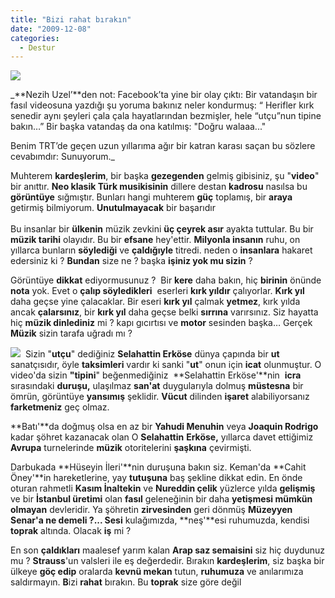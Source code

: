 ```yaml
---
title: "Bizi rahat bırakın"
date: "2009-12-08"
categories: 
  - Destur
---
```


_**![](../uploads/image/ses.jpg)**_

_**Nezih Uzel’**den not: Facebook’ta yine bir olay çıktı: Bir vatandaşın bir fasıl videosuna yazdığı şu yoruma bakınız neler kondurmuş: “ Herifler kırk senedir aynı şeyleri çala çala hayatlarından bezmişler, hele “utçu”nun tipine bakın…” Bir başka vatandaş da ona katılmış: "Doğru walaaa..."    
  
Benim TRT’de geçen uzun yıllarıma ağır bir katran karası saçan bu sözlere cevabımdır: Sunuyorum._

Muhterem **kardeşlerim**, bir başka **gezegenden** gelmiş gibisiniz, şu "**video**" bir anıttır. **Neo klasik Türk musikisinin** dillere destan **kadrosu** nasılsa bu **görüntüye** sığmıştır. Bunları hangi muhterem **güç** toplamış, bir **araya** getirmiş bilmiyorum. **Unutulmayacak** bir başarıdır  
   
Bu insanlar bir **ülkenin** müzik zevkini **üç çeyrek asır** ayakta tuttular. Bu bir **müzik tarihi** olayıdır. Bu bir **efsane** hey'ettir. **Milyonla insanın** ruhu, on yıllarca bunların **söylediği** ve **çaldığıyle** titredi. neden o **insanlara** hakaret edersiniz ki ? **Bundan** size ne ? başka **işiniz yok mu sizin** ?

Görüntüye **dikkat** ediyormusunuz ?  Bir **kere** daha bakın, hiç **birinin** önünde **nota** yok. Evet o **çalıp söyledikleri**  eserleri **kırk yıldır** çalıyorlar. **Kırk yıl** daha geçse yine çalacaklar. Bir eseri **kırk yıl** çalmak **yetmez**, kırk yılda ancak **çalarsınız**, bir **kırk yıl** daha geçse belki **sırrına** varırsınız. Siz hayatta hiç **müzik dinlediniz** mi ? kapı gıcırtısı ve **motor** sesinden başka… Gerçek **Müzik** sizin tarafa uğradı mı ?

![](../uploads/image/nota.jpg)  Sizin "**utçu**" dediğiniz **Selahattin Erköse** dünya çapında bir **ut** sanatçısıdır, öyle **taksimleri** vardır ki sanki "**ut**" onun için **icat** olunmuştur. O video'da sizin **"tipini**" beğenmediğiniz  **Selahattin Erköse'**nin  **icra** sırasındaki **duruşu,** ulaşılmaz **san'at** duygularıyla dolmuş **müstesna** bir ömrün, görüntüye **yansımış** şeklidir. **Vücut** dilinden **işaret** alabiliyorsanız **farketmeniz** geç olmaz. 

**Batı'**da doğmuş olsa en az bir **Yahudi Menuhin** veya **Joaquin Rodrigo** kadar şöhret kazanacak olan O **Selahattin** **Erköse,** yıllarca davet ettiğimiz **Avrupa** turnelerinde **müzik** otoritelerini **şaşkına** çevirmişti.

Darbukada **Hüseyin İleri'**nin duruşuna bakın siz. Keman'da **Cahit Öney'**in hareketlerine, yay **tutuşuna** baş şekline dikkat edin. En önde oturan rahmetli **Kasım İnaltekin** ve **Nureddin çelik** yüzlerce yılda **gelişmiş** ve bir **İstanbul üretimi** olan **fasıl** geleneğinin bir daha **yetişmesi mümkün olmayan** devleridir. Ya şöhretin **zirvesinden** geri dönmüş **Müzeyyen Senar'**a ne demeli ?**... Sesi** kulağımızda, **neş'**esi ruhumuzda, kendisi **toprak** altında. Olacak **iş** mi ?

En son **çaldıkları** maalesef yarım kalan **Arap saz semaisini** siz hiç duydunuz mu ? **Strauss**'un valsleri ile eş değerdedir. Bırakın **kardeşlerim**, siz başka bir ülkeye **göç edip** oralarda **kevnü mekan** tutun, **ruhumuza** ve anılarımıza saldırmayın. **B**izi **rahat** bırakın. Bu **toprak** size göre değil
